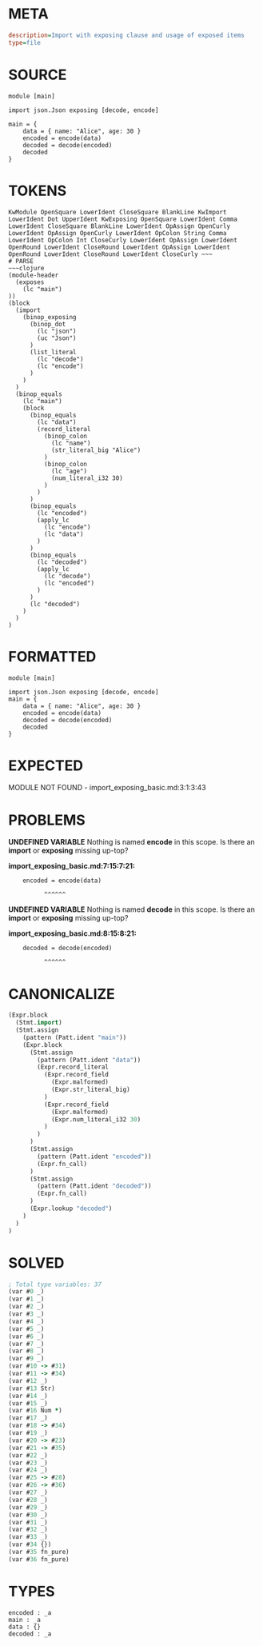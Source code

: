 # META
~~~ini
description=Import with exposing clause and usage of exposed items
type=file
~~~
# SOURCE
~~~roc
module [main]

import json.Json exposing [decode, encode]

main = {
    data = { name: "Alice", age: 30 }
    encoded = encode(data)
    decoded = decode(encoded)
    decoded
}
~~~
# TOKENS
~~~text
KwModule OpenSquare LowerIdent CloseSquare BlankLine KwImport LowerIdent Dot UpperIdent KwExposing OpenSquare LowerIdent Comma LowerIdent CloseSquare BlankLine LowerIdent OpAssign OpenCurly LowerIdent OpAssign OpenCurly LowerIdent OpColon String Comma LowerIdent OpColon Int CloseCurly LowerIdent OpAssign LowerIdent OpenRound LowerIdent CloseRound LowerIdent OpAssign LowerIdent OpenRound LowerIdent CloseRound LowerIdent CloseCurly ~~~
# PARSE
~~~clojure
(module-header
  (exposes
    (lc "main")
))
(block
  (import
    (binop_exposing
      (binop_dot
        (lc "json")
        (uc "Json")
      )
      (list_literal
        (lc "decode")
        (lc "encode")
      )
    )
  )
  (binop_equals
    (lc "main")
    (block
      (binop_equals
        (lc "data")
        (record_literal
          (binop_colon
            (lc "name")
            (str_literal_big "Alice")
          )
          (binop_colon
            (lc "age")
            (num_literal_i32 30)
          )
        )
      )
      (binop_equals
        (lc "encoded")
        (apply_lc
          (lc "encode")
          (lc "data")
        )
      )
      (binop_equals
        (lc "decoded")
        (apply_lc
          (lc "decode")
          (lc "encoded")
        )
      )
      (lc "decoded")
    )
  )
)
~~~
# FORMATTED
~~~roc
module [main]

import json.Json exposing [decode, encode]
main = {
	data = { name: "Alice", age: 30 }
	encoded = encode(data)
	decoded = decode(encoded)
	decoded
}
~~~
# EXPECTED
MODULE NOT FOUND - import_exposing_basic.md:3:1:3:43
# PROBLEMS
**UNDEFINED VARIABLE**
Nothing is named **encode** in this scope.
Is there an **import** or **exposing** missing up-top?

**import_exposing_basic.md:7:15:7:21:**
```roc
    encoded = encode(data)
```
              ^^^^^^


**UNDEFINED VARIABLE**
Nothing is named **decode** in this scope.
Is there an **import** or **exposing** missing up-top?

**import_exposing_basic.md:8:15:8:21:**
```roc
    decoded = decode(encoded)
```
              ^^^^^^


# CANONICALIZE
~~~clojure
(Expr.block
  (Stmt.import)
  (Stmt.assign
    (pattern (Patt.ident "main"))
    (Expr.block
      (Stmt.assign
        (pattern (Patt.ident "data"))
        (Expr.record_literal
          (Expr.record_field
            (Expr.malformed)
            (Expr.str_literal_big)
          )
          (Expr.record_field
            (Expr.malformed)
            (Expr.num_literal_i32 30)
          )
        )
      )
      (Stmt.assign
        (pattern (Patt.ident "encoded"))
        (Expr.fn_call)
      )
      (Stmt.assign
        (pattern (Patt.ident "decoded"))
        (Expr.fn_call)
      )
      (Expr.lookup "decoded")
    )
  )
)
~~~
# SOLVED
~~~clojure
; Total type variables: 37
(var #0 _)
(var #1 _)
(var #2 _)
(var #3 _)
(var #4 _)
(var #5 _)
(var #6 _)
(var #7 _)
(var #8 _)
(var #9 _)
(var #10 -> #31)
(var #11 -> #34)
(var #12 _)
(var #13 Str)
(var #14 _)
(var #15 _)
(var #16 Num *)
(var #17 _)
(var #18 -> #34)
(var #19 _)
(var #20 -> #23)
(var #21 -> #35)
(var #22 _)
(var #23 _)
(var #24 _)
(var #25 -> #28)
(var #26 -> #36)
(var #27 _)
(var #28 _)
(var #29 _)
(var #30 _)
(var #31 _)
(var #32 _)
(var #33 _)
(var #34 {})
(var #35 fn_pure)
(var #36 fn_pure)
~~~
# TYPES
~~~roc
encoded : _a
main : _a
data : {}
decoded : _a
~~~
